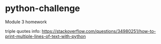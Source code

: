 # python-challenge
Module 3 homework


triple quotes info: https://stackoverflow.com/questions/34980251/how-to-print-multiple-lines-of-text-with-python

